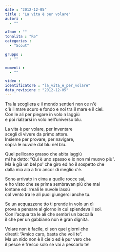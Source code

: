 ```yaml
---
date : "2012-12-05"
title : "La vita è per volare"
autori : 
  - ""

album : ""
tonalita : "Re"
categories : 
  - "Scout"

gruppo : 
  - ""

momenti : 
  - ""

video : 
identificatore : "la_vita_e_per_volare"
data_revisione : "2012-12-05"
---
```

  
  
Tra la scogliera e il mondo sentieri non ce n'è  
c'è il mare scuro e fondo e noi tra il mare e il ciel.  
Con le ali per piegare in volo n laggiù  
e poi rialzarsi in volo nell'universo blu.   
  
  
La vita è per volare, per inventare  
scegli di vivere da primo attore.  
Insieme per provare, per navigare,  
sopra le nuvole dal blu nel blu.  
  
  
  
Quel pellicano grasso che abita laggiù  
mi ha detto: “Qui è uno spasso e io non mi muovo più”.  
Ma è già un bel po' che giro ed ho il sospetto che  
dalla mia ala a tiro ancor di meglio c'è.  
  
  
Sono arrivato in cima a quelle rocce sai,  
e ho visto che se prima sembravan più che mai  
lontane ed irreali le nuvole lassù  
col vento tra le ali puoi giungerci anche tu.  
  
  
Se un acquazzone tto ti prende in volo un dì  
prova a pensare al giorno in cui splendeva il sol.  
Con l'acqua tra le ali che sembri un baccalà  
il che per un gabbiano non è gran dignità.  
  
  
Volare non è facile, ci son quei giorni che  
diresti: “Amico caro, basta che voli te”.  
Ma un nido non è il cielo ed è pur vero che  
il pesce è fresco solo se vai a pescarlo te!  
  
  
